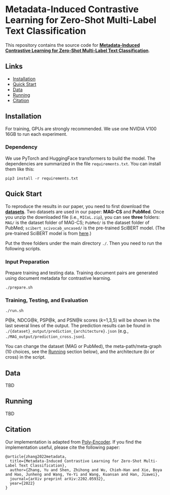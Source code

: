 # Metadata-Induced Contrastive Learning for Zero-Shot Multi-Label Text Classification

This repository contains the source code for [**Metadata-Induced Contrastive Learning for Zero-Shot Multi-Label Text Classification**](https://arxiv.org/abs/2202.05932).

## Links

- [Installation](#installation)
- [Quick Start](#quick-start)
- [Data](#data)
- [Running](#running)
- [Citation](#citation)


## Installation
For training, GPUs are strongly recommended. We use one NVIDIA V100 16GB to run each experiment.

### Dependency
We use PyTorch and HuggingFace transformers to build the model. The dependencies are summarized in the file ```requirements.txt```. You can install them like this:
```
pip3 install -r requirements.txt
```

## Quick Start
To reproduce the results in our paper, you need to first download the [**datasets**](https://drive.google.com/file/d/1FD0ddpMmWMFDdk1SwbEZ3xy93b1NvbBz/view?usp=sharing). Two datasets are used in our paper: **MAG-CS** and **PubMed**. Once you unzip the downloaded file (i.e., ```MICoL.zip```), you can see **three** folders: ```MAG/``` is the dataset folder of MAG-CS; ```PubMed/``` is the dataset folder of PubMed; ```scibert_scivocab_uncased/``` is the pre-trained SciBERT model. (The pre-trained SciBERT model is from [here](https://huggingface.co/allenai/scibert_scivocab_uncased/tree/main).)

Put the three folders under the main directory ```./```. Then you need to run the following scripts. 

### Input Preparation
Prepare training and testing data. Training document pairs are generated using document metadata for contrastive learning.
```
./prepare.sh
```

### Training, Testing, and Evaluation
```
./run.sh
```
P@_k_, NDCG@_k_, PSP@_k_, and PSN@_k_ scores (_k_=1,3,5) will be shown in the last several lines of the output. The prediction results can be found in ```./{dataset}_output/prediction_{architecture}.json``` (e.g., ```./MAG_output/prediction_cross.json```).

You can change the dataset (MAG or PubMed), the meta-path/meta-graph (10 choices, see the [Running](#running) section below), and the architecture (bi or cross) in the script.

## Data
TBD

## Running
TBD

## Citation
Our implementation is adapted from [Poly-Encoder](https://github.com/chijames/Poly-Encoder). If you find the implementation useful, please cite the following paper:
```
@article{zhang2022metadata,
  title={Metadata-Induced Contrastive Learning for Zero-Shot Multi-Label Text Classification},
  author={Zhang, Yu and Shen, Zhihong and Wu, Chieh-Han and Xie, Boya and Hao, Junheng and Wang, Ye-Yi and Wang, Kuansan and Han, Jiawei},
  journal={arXiv preprint arXiv:2202.05932},
  year={2022}
}
```
